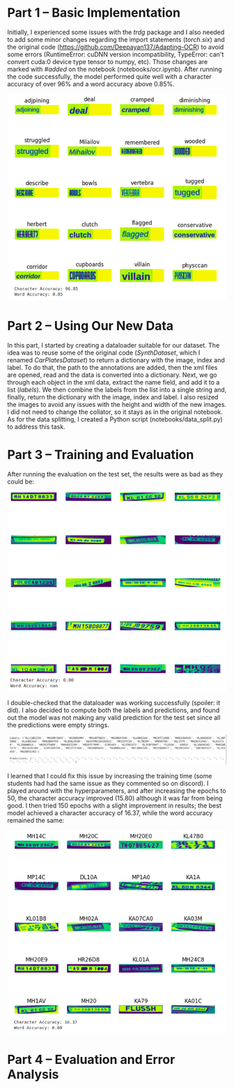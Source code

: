 # Part 1 – Basic Implementation

Initially, I experienced some issues with the *trdg* package and I also needed to add some minor changes regarding the import statements (*torch.six*) and the original code (https://github.com/Deepayan137/Adapting-OCR) to avoid some errors (RuntimeError: cuDNN version incompatibility, TypeError: can't convert cuda:0 device type tensor to numpy, etc). Those changes are marked with *#added* on the notebook (notebooks/ocr.ipynb). After running the code successfully, the model performed quite well with a character accuracy of over 96% and a word accuracy above 0.85%.

![Alt text](./notebooks/part1.png)


# Part 2 – Using Our New Data

In this part, I started by creating a dataloader suitable for our dataset. The idea was to reuse some of the original code (*SynthDataset*, which I renamed *CarPlatesDataset*) to return a dictionary with the image, index and label. To do that, the path to the annotations are added, then the xml files are opened, read and the data is converted into a dictionary. Next, we go through each object in the xml data, extract the name field, and add it to a list (*labels*). We then combine the labels from the list into a single string and, finally, return the dictionary with the image, index and label. I also resized the images to avoid any issues with the height and width of the new images. I did not need to change the collator, so it stays as in the original notebook. As for the data splitting, I created a Python script (notebooks/data_split.py) to address this task.


# Part 3 – Training and Evaluation

After running the evaluation on the test set, the results were as bad as they could be:

![Alt text](./notebooks/part2_1.png)

I double-checked that the dataloader was working successfully (spoiler: it did). I also decided to compute both the labels and predictions, and found out the model was not making any valid prediction for the test set since all the predictions were empty strings.

![Alt text](./notebooks/part2_2.png)

I learned that I could fix this issue by increasing the training time (some students had had the same issue as they commented so on discord). I played around with the hyperparameters, and after increasing the epochs to 50, the character accuracy improved (15.80) although it was far from being good. I then tried 150 epochs with a slight improvement in results; the best model achieved a character accuracy of 16.37, while the word accuracy remained the same:

![Alt text](./notebooks/part2_3.png)


# Part 4 – Evaluation and Error Analysis









